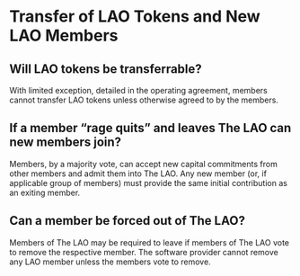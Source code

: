 # Transfer of LAO Tokens and New LAO Members

## Will LAO tokens be transferrable?

With limited exception, detailed in the operating agreement, members cannot transfer LAO tokens unless otherwise agreed to by the members.

## If a member “rage quits” and leaves The LAO can new members join?

Members, by a majority vote, can accept new capital commitments from other members and admit them into The LAO.  Any new member (or, if applicable group of members) must provide the same initial contribution as an exiting member. 

## Can a member be forced out of The LAO?

Members of The LAO may be required to leave if members of The LAO vote to remove the respective member.  The software provider cannot remove any LAO member unless the members vote to remove.
